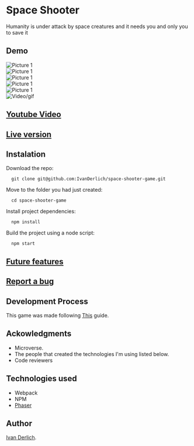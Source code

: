 # Space Shooter

Humanity is under attack by space creatures and it needs you and only you to save it

## Demo

![Picture 1](docs/1.png) <br>
![Picture 1](docs/2.png) <br>
![Picture 1](docs/3.png) <br>
![Picture 1](docs/4.png) <br>
![Picture 1](docs/5.png) <br>
![Video/gif](docs/1.gif) <br>


## [Youtube Video](https://www.youtube.com/watch?v=0E-0bb0-IFU)

## [Live version](http://ivanderlich-space-shooter-game.surge.sh/)

## Instalation

Download the repo:

      git clone git@github.com:IvanDerlich/space-shooter-game.git

Move to the folder you had just created:

      cd space-shooter-game
      
Install project dependencies:

      npm install
      
Build the project using a node script:

      npm start

## [Future features](https://github.com/IvanDerlich/space-shooter-game/issues?q=is%3Aissue+is%3Aopen+label%3Aenhancement)

## [Report a bug](https://github.com/IvanDerlich/space-shooter-game/issues/new)

## Development Process

This game was made following [This](https://www.notion.so/Shooter-game-203e819041c7486bb36f9e65faecba27) guide.

## Ackowledgments

  - Microverse.
  - The people that created the technologies I'm using listed below.
  - Code reviewers

## Technologies used

  - Webpack
  - NPM
  - [Phaser](https://phaser.io/)

## Author

[Ivan Derlich](https://www.ivanderlich.com).
